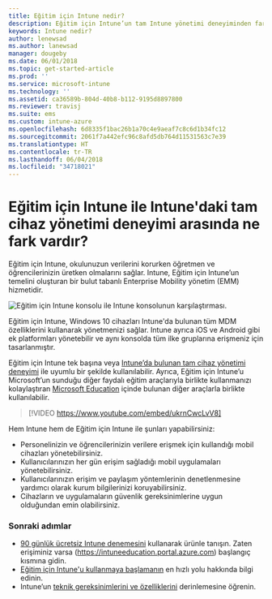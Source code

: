 ```yaml
---
title: Eğitim için Intune nedir?
description: Eğitim için Intune’un tam Intune yönetimi deneyiminden farkını öğrenin.
keywords: Intune nedir?
author: lenewsad
ms.author: lanewsad
manager: dougeby
ms.date: 06/01/2018
ms.topic: get-started-article
ms.prod: ''
ms.service: microsoft-intune
ms.technology: ''
ms.assetid: ca36589b-804d-40b8-b112-9195d8897800
ms.reviewer: travisj
ms.suite: ems
ms.custom: intune-azure
ms.openlocfilehash: 6d8335f1bac26b1a70c4e9aeaf7c8c6d1b34fc12
ms.sourcegitcommit: 2061f7a442efc96c8afd5db764d11531563c7e39
ms.translationtype: HT
ms.contentlocale: tr-TR
ms.lasthandoff: 06/04/2018
ms.locfileid: "34718021"
---
```

# <a name="how-is-intune-for-education-different-from-the-full-device-management-experience-in-intune"></a>Eğitim için Intune ile Intune'daki tam cihaz yönetimi deneyimi arasında ne fark vardır?

Eğitim için Intune, okulunuzun verilerini korurken öğretmen ve öğrencilerinizin üretken olmalarını sağlar. Intune, Eğitim için Intune’un temelini oluşturan bir bulut tabanlı Enterprise Mobility yönetim (EMM) hizmetidir.

![Eğitim için Intune konsolu ile Intune konsolunun karşılaştırması.](./media/intune-azure-vs-intuneEDU.png)

Eğitim için Intune, Windows 10 cihazları Intune'da bulunan tüm MDM özelliklerini kullanarak yönetmenizi sağlar. Intune ayrıca iOS ve Android gibi ek platformları yönetebilir ve aynı konsolda tüm ilke gruplarına erişmeniz için tasarlanmıştır.

Eğitim için Intune tek başına veya [Intune’da bulunan tam cihaz yönetimi deneyimi](introduction-intune.md) ile uyumlu bir şekilde kullanılabilir. Ayrıca, Eğitim için Intune’u Microsoft’un sunduğu diğer faydalı eğitim araçlarıyla birlikte kullanmanızı kolaylaştıran [Microsoft Education](https://microsoft.com/education) içinde bulunan diğer araçlarla birlikte kullanılabilir.

> [!VIDEO https://www.youtube.com/embed/ukrnCwcLvV8]

Hem Intune hem de Eğitim için Intune ile şunları yapabilirsiniz:
* Personelinizin ve öğrencilerinizin verilere erişmek için kullandığı mobil cihazları yönetebilirsiniz.
* Kullanıcılarınızın her gün erişim sağladığı mobil uygulamaları yönetebilirsiniz.
* Kullanıcılarınızın erişim ve paylaşım yöntemlerinin denetlenmesine yardımcı olarak kurum bilgilerinizi koruyabilirsiniz.
* Cihazların ve uygulamaların güvenlik gereksinimlerine uygun olduğundan emin olabilirsiniz.

### <a name="next-steps"></a>Sonraki adımlar
* [90 günlük ücretsiz Intune denemesini](https://signup.microsoft.com/Signup?OfferId=5eec053c-cc40-4cd5-a06a-ea8d75cf2686&ali=1) kullanarak ürünle tanışın. Zaten erişiminiz varsa (https://intuneeducation.portal.azure.com) başlangıç kısmına gidin.
* [Eğitim için Intune'u kullanmaya başlamanın](/intune-education/what-is-express-configuration) en hızlı yolu hakkında bilgi edinin.
* Intune’un [teknik gereksinimlerini ve özelliklerini](/intune/supported-devices-browsers) derinlemesine öğrenin.
